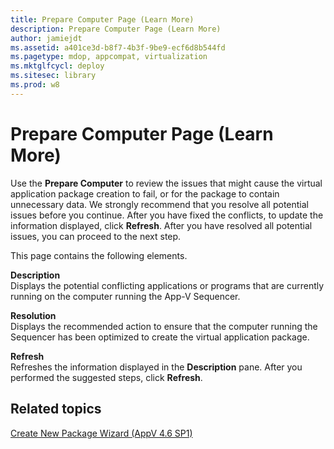 ```yaml
---
title: Prepare Computer Page (Learn More)
description: Prepare Computer Page (Learn More)
author: jamiejdt
ms.assetid: a401ce3d-b8f7-4b3f-9be9-ecf6d8b544fd
ms.pagetype: mdop, appcompat, virtualization
ms.mktglfcycl: deploy
ms.sitesec: library
ms.prod: w8
---
```



# Prepare Computer Page (Learn More)


Use the **Prepare Computer** to review the issues that might cause the virtual application package creation to fail, or for the package to contain unnecessary data. We strongly recommend that you resolve all potential issues before you continue. After you have fixed the conflicts, to update the information displayed, click **Refresh**. After you have resolved all potential issues, you can proceed to the next step.

This page contains the following elements.

<a href="" id="description"></a>**Description**  
Displays the potential conflicting applications or programs that are currently running on the computer running the App-V Sequencer.

<a href="" id="resolution"></a>**Resolution**  
Displays the recommended action to ensure that the computer running the Sequencer has been optimized to create the virtual application package.

<a href="" id="refresh"></a>**Refresh**  
Refreshes the information displayed in the **Description** pane. After you performed the suggested steps, click **Refresh**.

## Related topics


[Create New Package Wizard (AppV 4.6 SP1)](create-new-package-wizard---appv-46-sp1-.md)

 

 






